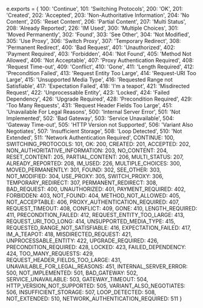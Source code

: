 e.exports = {
        100: 'Continue',
        101: 'Switching Protocols',
        200: 'OK',
        201: 'Created',
        202: 'Accepted',
        203: 'Non-Authoritative Information',
        204: 'No Content',
        205: 'Reset Content',
        206: 'Partial Content',
        207: 'Multi Status',
        208: 'Already Reported',
        226: 'IM Used',
        300: 'Multiple Choices',
        301: 'Moved Permanently',
        302: 'Found',
        303: 'See Other',
        304: 'Not Modified',
        305: 'Use Proxy',
        306: 'Switch Proxy',
        307: 'Temporary Redirect',
        308: 'Permanent Redirect',
        400: 'Bad Request',
        401: 'Unauthorized',
        402: 'Payment Required',
        403: 'Forbidden',
        404: 'Not Found',
        405: 'Method Not Allowed',
        406: 'Not Acceptable',
        407: 'Proxy Authentication Required',
        408: 'Request Time-out',
        409: 'Conflict',
        410: 'Gone',
        411: 'Length Required',
        412: 'Precondition Failed',
        413: 'Request Entity Too Large',
        414: 'Request-URI Too Large',
        415: 'Unsupported Media Type',
        416: 'Requested Range not Satisfiable',
        417: 'Expectation Failed',
        418: 'I\'m a teapot',
        421: 'Misdirected Request',
        422: 'Unprocessable Entity',
        423: 'Locked',
        424: 'Failed Dependency',
        426: 'Upgrade Required',
        428: 'Precondition Required',
        429: 'Too Many Requests',
        431: 'Request Header Fields Too Large',
        451: 'Unavailable For Legal Reasons',
        500: 'Internal Server Error',
        501: 'Not Implemented',
        502: 'Bad Gateway',
        503: 'Service Unavailable',
        504: 'Gateway Time-out',
        505: 'HTTP Version not Supported',
        506: 'Variant Also Negotiates',
        507: 'Insufficient Storage',
        508: 'Loop Detected',
        510: 'Not Extended',
        511: 'Network Authentication Required',
        CONTINUE: 100,
        SWITCHING_PROTOCOLS: 101,
        OK: 200,
        CREATED: 201,
        ACCEPTED: 202,
        NON_AUTHORITATIVE_INFORMATION: 203,
        NO_CONTENT: 204,
        RESET_CONTENT: 205,
        PARTIAL_CONTENT: 206,
        MULTI_STATUS: 207,
        ALREADY_REPORTED: 208,
        IM_USED: 226,
        MULTIPLE_CHOICES: 300,
        MOVED_PERMANENTLY: 301,
        FOUND: 302,
        SEE_OTHER: 303,
        NOT_MODIFIED: 304,
        USE_PROXY: 305,
        SWITCH_PROXY: 306,
        TEMPORARY_REDIRECT: 307,
        PERMANENT_REDIRECT: 308,
        BAD_REQUEST: 400,
        UNAUTHORIZED: 401,
        PAYMENT_REQUIRED: 402,
        FORBIDDEN: 403,
        NOT_FOUND: 404,
        METHOD_NOT_ALLOWED: 405,
        NOT_ACCEPTABLE: 406,
        PROXY_AUTHENTICATION_REQUIRED: 407,
        REQUEST_TIMEOUT: 408,
        CONFLICT: 409,
        GONE: 410,
        LENGTH_REQUIRED: 411,
        PRECONDITION_FAILED: 412,
        REQUEST_ENTITY_TOO_LARGE: 413,
        REQUEST_URI_TOO_LONG: 414,
        UNSUPPORTED_MEDIA_TYPE: 415,
        REQUESTED_RANGE_NOT_SATISFIABLE: 416,
        EXPECTATION_FAILED: 417,
        IM_A_TEAPOT: 418,
        MISDIRECTED_REQUEST: 421,
        UNPROCESSABLE_ENTITY: 422,
        UPGRADE_REQUIRED: 426,
        PRECONDITION_REQUIRED: 428,
        LOCKED: 423,
        FAILED_DEPENDENCY: 424,
        TOO_MANY_REQUESTS: 429,
        REQUEST_HEADER_FIELDS_TOO_LARGE: 431,
        UNAVAILABLE_FOR_LEGAL_REASONS: 451,
        INTERNAL_SERVER_ERROR: 500,
        NOT_IMPLEMENTED: 501,
        BAD_GATEWAY: 502,
        SERVICE_UNAVAILABLE: 503,
        GATEWAY_TIMEOUT: 504,
        HTTP_VERSION_NOT_SUPPORTED: 505,
        VARIANT_ALSO_NEGOTIATES: 506,
        INSUFFICIENT_STORAGE: 507,
        LOOP_DETECTED: 508,
        NOT_EXTENDED: 510,
        NETWORK_AUTHENTICATION_REQUIRED: 511
      }